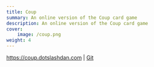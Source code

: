 ```yaml
---
title: Coup
summary: An online version of the Coup card game
description: An online version of the Coup card game
cover:
    image: /coup.png
weight: 4
---
```

https://coup.dotslashdan.com | [Git](https://github.com/Taiters/coup-clone)